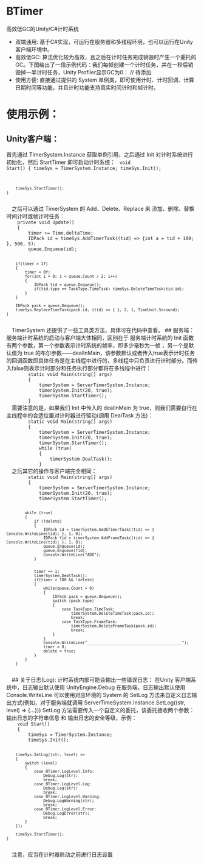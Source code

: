 # BTimer
高效低GC的Unity/C#计时系统
* 双端通用: 基于C#实现，可运行在服务器和多线程环境，也可以运行在Unity客户端环境中。
* 高效低GC: 算法优化较为高效，且之后在计时任务完成销毁时产生一个委托的GC。下图给出了一段示例代码：我们每帧创建一个计时任务，并在一秒后销毁掉一半计时任务，Unity Profiler显示GC为0：
// 待添加
* 使用方便: 直接通过提供的 System 单例类，即可使用计时、计时回调、计算日期时间等功能。并且计时功能支持真实时间计时和帧计时。

# 使用示例：
## Unity客户端：
首先通过 TimerSystem.Instance 获取单例引用，之后通过 Init 对计时系统进行初始化，然后 StartTimer 即可启动计时系统：
<code cs>
      void Start()
    {
        timeSys = TimerSystem.Instance;
        timeSys.Init();

        timeSys.StartTimer();
    }
  </code>
  之后可以通过 TimerSystem 的 Add、Delete、Replace 来 添加、删除、替换 时间计时或帧计时任务：
  <code cs>
    private void Update()
    {
        timer += Time.deltaTime;
        IDPack id = timeSys.AddTimerTask((tid) => {int a = tid + 100; }, 500, 5);
        queue.Enqueue(id);

        if(timer > 1f)
        {
            timer = 0f;
            for(int i = 0; i < queue.Count / 2; i++)
            {
                IDPack tid = queue.Dequeue();
                if(tid.type == TaskType.TimeTask) timeSys.DeleteTimeTask(tid.id);
            }
        }

        IDPack pack = queue.Dequeue();
        timeSys.ReplaceTimeTask(pack.id, (tid) => { }, 2, 1, TimeUnit.Secound);
    }
  </code>
  TimerSystem 还提供了一些工具类方法，具体可在代码中查看。
  ## 服务端：
  服务端计时系统的启动与客户端大体相同，区别在于 服务端计时系统的 Init 函数有两个参数，第一个参数表示计时系统的帧率，即多少毫秒为一帧； 另一个是默认值为 true 的布尔参数——dealInMain，该参数默认或者传入true表示计时任务的回调函数即具体任务是在主线程中进行的，多线程中只负责进行计时部分。而传入false则表示计时部分和任务执行部分都将在多线程中进行：
  <code cs>
        static void Main(string[] args)
        {
            timerSystem = ServerTimerSystem.Instance;
            timerSystem.Init(20, true);
            timerSystem.StartTimer();
        }
  </code>
  需要注意的是，如果我们 Init 中传入的 dealInMain 为 true，则我们需要自行在主线程中的合适位置对计时器进行驱动(调用 DealTask 方法)：
  <code cs>
        static void Main(string[] args)
        {
            timerSystem = ServerTimerSystem.Instance;
            timerSystem.Init(20, true);
            timerSystem.StartTimer();
            while (true)
            {
                timerSystem.DealTask();
            }
  </code>
  之后其它的操作与客户端完全相同：
  <code cs>
        static void Main(string[] args)
        {
            timerSystem = ServerTimerSystem.Instance;
            timerSystem.Init(20, true);
            timerSystem.StartTimer();

            while (true)
            {
                if (!delete)
                {
                    IDPack id = timerSystem.AddbTimerTask((tid) => { Console.WriteLine(tid); }, 1, 0);
                    IDPack fid = timerSystem.AddFrameTask((tid) => { Console.WriteLine(tid); }, 1, 0);
                    queue.Enqueue(id);
                    queue.Enqueue(fid);
                    Console.WriteLine("ADD");
                }


                timer += 1;
                timerSystem.DealTask();
                if(timer > 100 && !delete)
                {
                    while(queue.Count > 0)
                    {
                        IDPack pack = queue.Dequeue();
                        switch (pack.type)
                        {
                            case TaskType.TimeTask:
                                timerSystem.DeleteTimeTask(pack.id);
                                break;
                            case TaskType.FrameTask:
                                timerSystem.DeleteFrameTask(pack.id);
                                break;
                        }
                    }
                    Console.WriteLine("_________________________________________");
                    timer = 0;
                    delete = true;
                }
            }
        }
  </code>
  ## 关于日志(Log):
  计时系统内部可能会输出一些错误日志：
  在Unity 客户端系统中，日志输出默认使用 UnityEngine.Debug
  在服务端，日志输出默认使用 Console.WriteLine
  可以使用对应环境的 System 的 SetLog 方法来自定义日志输出方式(例如，对于服务端就调用 ServerTimeSystem.Instance.SetLog((str, level) => {...}))
  SetLog 方法需要传入一个自定义的委托，该委托接收两个参数：输出日志的字符串信息 和 输出日志的安全等级，示例：
  <code cs>
    void Start()
    {
        timeSys = TimerSystem.Instance;
        timeSys.Init();

        timeSys.SetLog((str, level) =>
        {
            switch (level)
            {
                case BTimer.LogLevel.Info:
                    Debug.Log(str);
                    break;
                case BTimer.LogLevel.Log:
                    Debug.Log(str);
                    break;
                case BTimer.LogLevel.Warning:
                    Debug.LogWarning(str);
                    break;
                case BTimer.LogLevel.Error:
                    Debug.LogError(str);
                    break;
            }
        });

        timeSys.StartTimer();
    }
  </code>
  注意，应当在计时器启动之前进行日志设置
